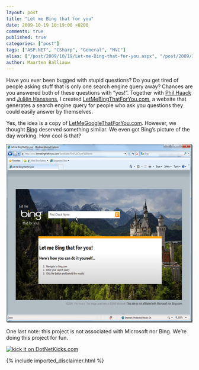 ```yaml
---
layout: post
title: "Let me Bing that for you"
date: 2009-10-19 10:19:00 +0200
comments: true
published: true
categories: ["post"]
tags: ["ASP.NET", "CSharp", "General", "MVC"]
alias: ["/post/2009/10/19/Let-me-Bing-that-for-you.aspx", "/post/2009/10/19/let-me-bing-that-for-you.aspx"]
author: Maarten Balliauw
---
```

<p>Have you ever been bugged with stupid questions? Do you get tired of people asking stuff that is only one search engine query away? Chances are you answered both of these questions with &ldquo;yes!&rdquo;. Together with <a href="http://www.haacked.com">Phil Haack</a> and <a href="http://www.hanssens.org">Juli&euml;n Hanssens</a>, I created <a href="http://www.letmebingthatforyou.com/">LetMeBingThatForYou.com</a>, a website that generates a search engine query for people who ask you questions they could easily answer by themselves.</p>
<p style="text-align: left;"><a href="http://tinyurl.com/yfj4f3v" target="_blank"></a>Yes, the idea is a copy of <a href="http://www.letmegooglethatforyou.com">LetMeGoogleThatForYou.com</a>. However, we thought <a href="http://www.bing.com">Bing</a> deserved something similar. We even got Bing&rsquo;s picture of the day working. How cool is that?</p>
<p style="text-align: center;"><img style="margin-top: 5px; display: block; margin-bottom: 5px; border: 0px;" title="Find Chuck Norris" src="/images/image_17.png" border="0" alt="Find Chuck Norris" width="630" height="484" /></p>
<p>One last note: this project is not associated with Microsoft nor Bing. We&rsquo;re doing this project for fun.</p>
<p><a href="http://www.dotnetkicks.com/kick/?url=/post/2009/10/19/Let-me-Bing-that-for-you.aspx&amp;title=Let me Bing that for you"><img src="http://www.dotnetkicks.com/Services/Images/KickItImageGenerator.ashx?url=/post/2009/10/19/Let-me-Bing-that-for-you.aspx" border="0" alt="kick it on DotNetKicks.com" /> </a></p>

{% include imported_disclaimer.html %}

